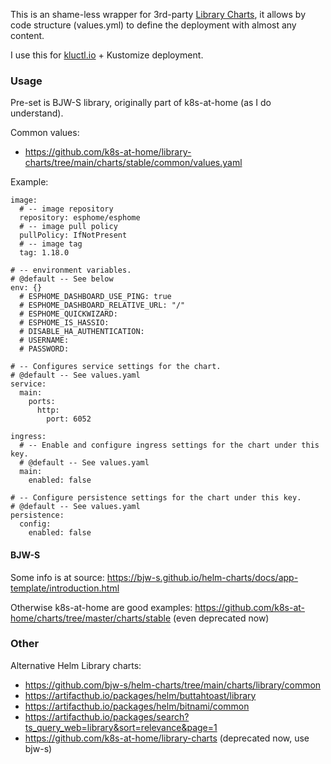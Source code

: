 

This is an shame-less wrapper for 3rd-party [Library Charts](https://helm.sh/docs/topics/library_charts/),
it allows by code structure (values.yml) to define the deployment with almost any content.

I use this for [kluctl.io](https://kluctl.io) + Kustomize deployment.


### Usage

Pre-set is BJW-S library, originally part of k8s-at-home (as I do understand).

Common values:
- https://github.com/k8s-at-home/library-charts/tree/main/charts/stable/common/values.yaml

Example:
```
image:
  # -- image repository
  repository: esphome/esphome
  # -- image pull policy
  pullPolicy: IfNotPresent
  # -- image tag
  tag: 1.18.0

# -- environment variables.
# @default -- See below
env: {}
  # ESPHOME_DASHBOARD_USE_PING: true
  # ESPHOME_DASHBOARD_RELATIVE_URL: "/"
  # ESPHOME_QUICKWIZARD:
  # ESPHOME_IS_HASSIO:
  # DISABLE_HA_AUTHENTICATION:
  # USERNAME:
  # PASSWORD:

# -- Configures service settings for the chart.
# @default -- See values.yaml
service:
  main:
    ports:
      http:
        port: 6052

ingress:
  # -- Enable and configure ingress settings for the chart under this key.
  # @default -- See values.yaml
  main:
    enabled: false

# -- Configure persistence settings for the chart under this key.
# @default -- See values.yaml
persistence:
  config:
    enabled: false
```

#### BJW-S

Some info is at source: https://bjw-s.github.io/helm-charts/docs/app-template/introduction.html

Otherwise k8s-at-home are good examples: https://github.com/k8s-at-home/charts/tree/master/charts/stable (even deprecated now)


### Other

Alternative Helm Library charts:
- https://github.com/bjw-s/helm-charts/tree/main/charts/library/common 
- https://artifacthub.io/packages/helm/buttahtoast/library
- https://artifacthub.io/packages/helm/bitnami/common
- https://artifacthub.io/packages/search?ts_query_web=library&sort=relevance&page=1
- https://github.com/k8s-at-home/library-charts (deprecated now, use bjw-s)
